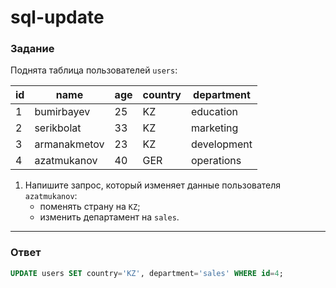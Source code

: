 # sql-update

### Задание

Поднята таблица пользователей `users`:

| id  | name         | age | country | department  |
| --- | ------------ | --- | ------- | ----------- |
| 1   | bumirbayev   | 25  | KZ      | education   |
| 2   | serikbolat   | 33  | KZ      | marketing   |
| 3   | armanakmetov | 23  | KZ      | development |
| 4   | azatmukanov  | 40  | GER     | operations  |

1. Напишите запрос, который изменяет данные пользователя `azatmukanov`:
   - поменять страну на `KZ`;
   - изменить департамент на `sales`.

---

### Ответ

```sql
UPDATE users SET country='KZ', department='sales' WHERE id=4;
```
